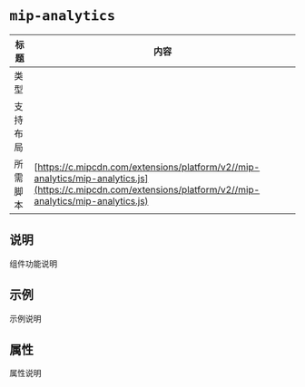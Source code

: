 # `mip-analytics`

标题|内容
----|----
类型|
支持布局|
所需脚本| [https://c.mipcdn.com/extensions/platform/v2//mip-analytics/mip-analytics.js](https://c.mipcdn.com/extensions/platform/v2//mip-analytics/mip-analytics.js)

## 说明

组件功能说明

## 示例

示例说明

## 属性

属性说明
